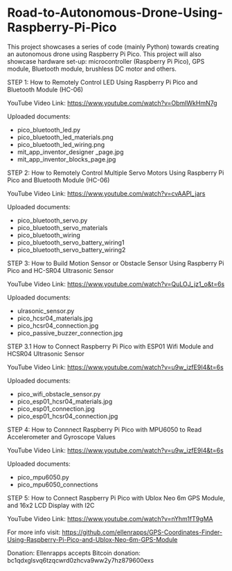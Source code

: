 # Road-to-Autonomous-Drone-Using-Raspberry-Pi-Pico
This project showcases a series of code (mainly Python) towards creating an autonomous drone using Raspberry Pi Pico. This project will also showcase hardware set-up: microcontroller (Raspberry Pi Pico), GPS module, Bluetooth module, brushless DC motor and others.

STEP 1: How to Remotely Control LED Using Raspberry Pi Pico and Bluetooth Module (HC-06)

YouTube Video Link: https://www.youtube.com/watch?v=ObmIWkHmN7g

Uploaded documents:

- pico_bluetooth_led.py
- pico_bluetooth_led_materials.png
- pico_bluetooth_led_wiring.png
- mit_app_inventor_designer _page.jpg
- mit_app_inventor_blocks_page.jpg

STEP 2: How to Remotely Control Multiple Servo Motors Using Raspberry Pi Pico and Bluetooth Module (HC-06)

YouTube Video Link: https://www.youtube.com/watch?v=cvAAPI_jars

Uploaded documents:
- pico_bluetooth_servo.py
- pico_bluetooth_servo_materials
- pico_bluetooth_wiring
- pico_bluetooth_servo_battery_wiring1
- pico_bluetooth_servo_battery_wiring2

STEP 3: How to Build Motion Sensor or Obstacle Sensor Using Raspberry Pi Pico and HC-SR04 Ultrasonic Sensor

YouTube Video Link: https://www.youtube.com/watch?v=QuLOJ_jz1_o&t=6s

Uploaded documents:
- ulrasonic_sensor.py
- pico_hcsr04_materials.jpg
- pico_hcsr04_connection.jpg
- pico_passive_buzzer_connection.jpg

STEP 3.1 How to Connect Raspberry Pi Pico with ESP01 Wifi Module and HCSR04 Ultrasonic Sensor

YouTube Video Link: https://www.youtube.com/watch?v=u9w_izfE9I4&t=6s

Uploaded documents:
- pico_wifi_obstacle_sensor.py
- pico_esp01_hcsr04_materials.jpg
- pico_esp01_connection.jpg
- pico_esp01_hcsr04_connection.jpg


STEP 4: How to Connnect Raspberry Pi Pico with MPU6050 to Read Accelerometer and Gyroscope Values 

YouTube Video Link: https://www.youtube.com/watch?v=u9w_izfE9I4&t=6s

Uploaded documents:
- pico_mpu6050.py
- pico_mpu6050_connections


STEP 5: How to Connect Raspberry Pi Pico with Ublox Neo 6m GPS Module, and 16x2 LCD Display with I2C

YouTube Video Link: https://www.youtube.com/watch?v=nYhm1fT9gMA

For more info visit: 
https://github.com/ellenrapps/GPS-Coordinates-Finder-Using-Raspberry-Pi-Pico-and-Ublox-Neo-6m-GPS-Module


Donation: 
Ellenrapps accepts Bitcoin donation: bc1qdxglsvq6tzqcwrd0zhcva9ww2y7hz879600exs
